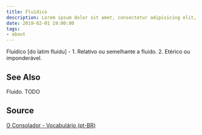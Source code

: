 ```yaml
---
title: Fluídico
description: Lorem ipsum dolor sit amet, consectetur adipisicing elit, sed do eiusmod tempor incididunt ut labore et dolore magna aliqua.  TODO
date: 2019-02-01 19:00:00
tags:
- about
---
```


Fluídico [do latim fluidu] - 1. Relativo ou semelhante a fluido. 2. Etérico ou imponderável.

## See Also
Fluido.
TODO

## Source
[O Consolador - Vocabulário (pt-BR)](http://www.oconsolador.com.br/linkfixo/vocabulario/principal.html)


